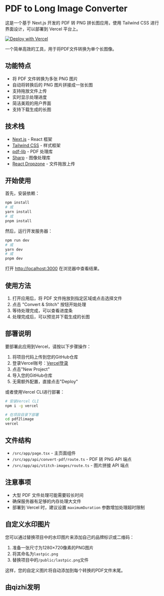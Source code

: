 # PDF to Long Image Converter

这是一个基于 Next.js 开发的 PDF 转 PNG 拼长图应用，使用 Tailwind CSS 进行界面设计，可以部署到 Vercel 平台上。

[![Deploy with Vercel](https://vercel.com/button)](https://vercel.com/import/project?template=https://github.com/vercel/next.js/tree/canary/examples/hello-world)

一个简单高效的工具，用于将PDF文件转换为单个长图像。

## 功能特点

- 将 PDF 文件转换为多张 PNG 图片
- 自动将转换后的 PNG 图片拼接成一张长图
- 支持拖放文件上传
- 实时显示处理进度
- 简洁美观的用户界面
- 支持下载生成的长图

## 技术栈

- [Next.js](https://nextjs.org) - React 框架
- [Tailwind CSS](https://tailwindcss.com) - 样式框架
- [pdf-lib](https://pdf-lib.js.org/) - PDF 处理库
- [Sharp](https://sharp.pixelplumbing.com/) - 图像处理库
- [React Dropzone](https://react-dropzone.js.org/) - 文件拖放上传

## 开始使用

首先，安装依赖：

```bash
npm install
# 或
yarn install
# 或
pnpm install
```

然后，运行开发服务器：

```bash
npm run dev
# 或
yarn dev
# 或
pnpm dev
```

打开 [http://localhost:3000](http://localhost:3000) 在浏览器中查看结果。

## 使用方法

1. 打开应用后，将 PDF 文件拖放到指定区域或点击选择文件
2. 点击 "Convert & Stitch" 按钮开始处理
3. 等待处理完成，可以查看进度条
4. 处理完成后，可以预览并下载生成的长图

## 部署说明

要部署此应用到Vercel，请按以下步骤操作：

1. 将项目代码上传到您的GitHub仓库
2. 登录Vercel账号：[Vercel登录](https://vercel.com/login)
3. 点击"New Project"
4. 导入您的GitHub仓库
5. 无需额外配置，直接点击"Deploy"

或者使用Vercel CLI进行部署：
```bash
# 安装Vercel CLI
npm i -g vercel

# 在项目目录下部署
cd pdf2limage
vercel
```

## 文件结构

- `/src/app/page.tsx` - 主页面组件
- `/src/app/api/convert-pdf/route.ts` - PDF 转 PNG API 端点
- `/src/app/api/stitch-images/route.ts` - 图片拼接 API 端点

## 注意事项

- 大型 PDF 文件处理可能需要较长时间
- 确保服务器有足够的内存处理大文件
- 部署到 Vercel 时，建议设置 `maximumDuration` 参数增加处理超时限制

## 自定义水印图片

您可以通过替换项目中的水印图片来添加自己的品牌标识或二维码：

1. 准备一张尺寸为1280×720像素的PNG图片
2. 将其命名为`lastpic.png`
3. 替换项目中的`/public/lastpic.png`文件

这样，您的自定义图片将自动添加到每个转换的PDF文件末尾。

## 由qizhi发明
